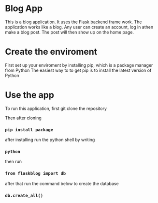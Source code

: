 # Blog App

This is a blog application. 
It uses the Flask backend frame work. The application  works like a blog.
Any user can create an account, log in athen make a blog post. 
The post will then show up on the home page.


# Create the enviroment 

First set up your enviroment by installing pip, which is a package manager from Python 
The easiest way to to get pip is to install the latest version of Python

# Use the app

To run this application, first git clone the repository

Then after cloning 

### `pip install package`

after installing run the python shell  by writing

### `python`

then run 

### `from flaskblog import db`

after that run the command below to create the database

### `db.create_all()`
